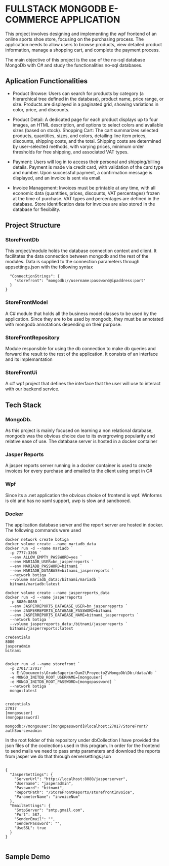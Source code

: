 # FULLSTACK MONGODB E-COMMERCE APPLICATION

This project involves designing and implementing the wpf frontend of an online sports shoe store, focusing on the purchasing process. 
The application needs to allow users to browse products,  view detailed product information, manage a shopping cart, and complete the payment process.

The main objective of this project is the use of the no-sql database MongoDb with C# and study the functionalities no-sql databases.

## Aplication Functionalities
- Product Browse: Users can search for products by category (a hierarchical tree defined in the database), product name, price range, or size. Products are displayed in a paginated grid, showing variations in color, price, and discounts.

- Product Detail: A dedicated page for each product displays up to four images, an HTML description, and options to select colors and available sizes (based on stock).
Shopping Cart: The cart summarizes selected products, quantities, sizes, and colors, detailing line item prices, discounts, shipping costs, and the total. Shipping costs are determined by user-selected methods, with varying prices, minimum order thresholds for free shipping, and associated VAT types.

- Payment: Users will log in to access their personal and shipping/billing details. Payment is made via credit card, with validation of the card type and number. Upon successful payment, a confirmation message is displayed, and an invoice is sent via email.

- Invoice Management: Invoices must be printable at any time, with all economic data (quantities, prices, discounts, VAT percentages) frozen at the time of purchase. VAT types and percentages are defined in the database. Store identification data for invoices are also stored in the database for flexibility.


## Project Structure

### StoreFrontDb
This project/module holds the database connection context and client. It facilitates the data connection between mongodb and the rest of the modules. Data is supplied to the connection parameters through appsettings.json
with the following syntax  
```{
  "ConnectionStrings": {
    "storefront": "mongodb://username:password@ipaddress:port"
  }
}
````

### StoreFrontModel
A C# module that holds all the business model classes to be used by the application. Since they are to be used by mongodb, they must be annotated with mongodb annotations depending on their purpose.

### StoreFrontRepository
Module responsible for using the db connection to make db queries and forward the result to the rest of the application. It consists of an interface and its implemantation

### StoreFrontUi
A c# wpf project that defines the interface that the user will use to interact with our backend service.


## Tech Stack
### MongoDb. 
As this project is mainly focused on learning a non relational database, mongodb was the obvious choice due to its evergrowing popularity and relative ease of use. The database server is hosted in a docker container

### Jasper Reports
A jasper reports server running in a docker container is used to create invoices for every purchase and emailed to the client using smpt in C#

### Wpf
Since its a .net application the obvious choice of frontend is wpf. Winforms is old and has no xaml support, uwp is slow and sandboxed. 

### Docker
The application database server and the report server are hosted in docker. The following commands were used

```
docker network create botiga
docker volume create --name mariadb_data
docker run -d --name mariadb `
  -p 7777:3306 `
  --env ALLOW_EMPTY_PASSWORD=yes `
  --env MARIADB_USER=bn_jasperreports `
  --env MARIADB_PASSWORD=bitnami `
  --env MARIADB_DATABASE=bitnami_jasperreports `
  --network botiga `
  --volume mariadb_data:/bitnami/mariadb `
  bitnami/mariadb:latest

docker volume create --name jasperreports_data
docker run -d --name jasperreports `
  -p 8080:8080 `
  --env JASPERREPORTS_DATABASE_USER=bn_jasperreports `
  --env JASPERREPORTS_DATABASE_PASSWORD=bitnami `
  --env JASPERREPORTS_DATABASE_NAME=bitnami_jasperreports `
  --network botiga `
  --volume jasperreports_data:/bitnami/jasperreports `
  bitnami/jasperreports:latest

credentials
8080
jasperadmin
bitnami


docker run -d --name storefront `
  -p 27017:27017 `
  -v E:\Documents\GradoSuperiorDam2\Proyecto2\MongoDb\Db:/data/db `
  -e MONGO_INITDB_ROOT_USERNAME=[mongouser] `
  -e MONGO_INITDB_ROOT_PASSWORD=[mongopassword] `
  --network botiga `
  mongo:latest


credentials
27017
[mongosuser]
[mongopassword]

mongodb://mongouser:[mongopassword]@localhost:27017/StoreFront?authSource=admin

```
In the root folder of this repository under dbCollection I have provided the json files of the coolections used in this program.
In order for the frontend to send mails we need to pass smtp parameters and download the reports from jasper we do that through serversettings.json

```

﻿{
  "JasperSettings": {
    "ServerUrl": "http://localhost:8080/jasperserver",
    "Username": "jasperadmin",
    "Password": "bitnami",
    "ReportPath": "/StoreFrontReports/storefrontInvoice",
    "ParameterName": "invoiceNum"
  },
  "EmailSettings": {
    "SmtpServer": "smtp.gmail.com",
    "Port": 587,
    "SenderEmail": "",
    "SenderPassword": "",
    "UseSSL": true
  }
}


```

## Sample Demo



  
